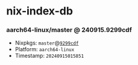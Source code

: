 # nix-index-db
### aarch64-linux/master @ 240915.9299cdf
- Nixpkgs: `master`@[`9299cdf`](https://github.com/NixOS/nixpkgs/commit/9299cdf978e15f448cf82667b0ffdd480b44ee48)
- Platform: `aarch64-linux`
- Timestamp: `20240915015851`
